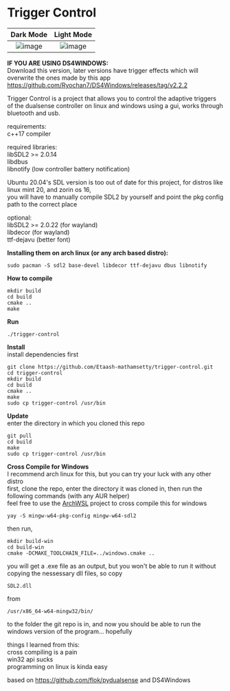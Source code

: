 # Trigger Control

Dark Mode           |  Light Mode
:-------------------------:|:-------------------------:
![image](https://user-images.githubusercontent.com/45927311/166091284-a06013df-f443-48a1-8e15-514690b43200.png) | ![image](https://user-images.githubusercontent.com/45927311/166091275-4f970e14-5a16-4f1e-b96b-4e823cdcfcae.png)

**IF YOU ARE USING DS4WINDOWS:**  
Download this version, later versions have trigger effects which will overwrite the ones made by this app
https://github.com/Ryochan7/DS4Windows/releases/tag/v2.2.2  


Trigger Control is a project that allows you to control the adaptive triggers of the dualsense controller on linux and windows using a gui, works through bluetooth and usb.

requirements:  
c++17 compiler   

required libraries:  
libSDL2 >= 2.0.14  
libdbus  
libnotify (low controller battery notification)  
   
Ubuntu 20.04's SDL version is too out of date for this project, for distros like linux mint 20, and zorin os 16,  
you will have to manually compile SDL2 by yourself and point the pkg config path to the correct place  

optional:  
libSDL2 >= 2.0.22 (for wayland)  
libdecor (for wayland)  
ttf-dejavu (better font)  

**Installing them on arch linux (or any arch based distro):**  
```
sudo pacman -S sdl2 base-devel libdecor ttf-dejavu dbus libnotify
```  

**How to compile**  

```
mkdir build  
cd build  
cmake ..  
make  
```  

**Run**   
```
./trigger-control
```  

**Install**  
install dependencies first
```
git clone https://github.com/Etaash-mathamsetty/trigger-control.git  
cd trigger-control    
mkdir build  
cd build  
cmake ..  
make  
sudo cp trigger-control /usr/bin  
```

**Update**  
enter the directory in which you cloned this repo  
```
git pull  
cd build    
make   
sudo cp trigger-control /usr/bin  
```

**Cross Compile for Windows**  
I recommend arch linux for this, but you can try your luck with any other distro  
first, clone the repo, enter the directory it was cloned in, then run the following commands (with any AUR helper)  
feel free to use the [ArchWSL](https://github.com/yuk7/ArchWSL) project to cross compile this for windows  
```
yay -S mingw-w64-pkg-config mingw-w64-sdl2 
```
then run,  
```
mkdir build-win  
cd build-win  
cmake -DCMAKE_TOOLCHAIN_FILE=../windows.cmake ..  
```
you will get a .exe file as an output, but you won't be able to run it without copying the nessessary dll files, so copy  
```
SDL2.dll
```
from  
```
/usr/x86_64-w64-mingw32/bin/
```  
to the folder the git repo is in, and now you should be able to run the windows version of the program... hopefully  
  
things I learned from this:  
cross compiling is a pain  
win32 api sucks  
programming on linux is kinda easy  
  
based on https://github.com/flok/pydualsense and DS4Windows  
